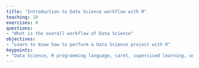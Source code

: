 ```yaml
---
title: "Introduction to Data Science workflow with R"
teaching: 10
exercises: 0
questions:
- "What is the overall workflow of Data Science"
objectives:
- "Learn to know how to perform a Data Science project with R"
keypoints:
- "Data Science, R programming language, caret, supervised learning, unsupervised learning"
---
```

